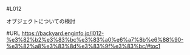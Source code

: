 #L012

オブジェクトについての検討

#URL
https://backyard.enginfo.jp/l012-%e3%82%b2%e3%83%bc%e3%83%a0%e6%a7%8b%e6%88%90-%e3%82%a8%e3%83%8d%e3%83%9f%e3%83%bc/#toc1
